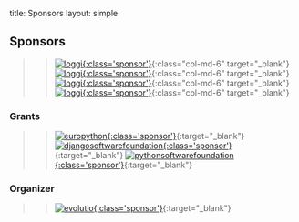 title: Sponsors
layout: simple

<div markdown="1" class="row">


<div markdown="1" class="col-12 flex-sponsors-organizer pt-5">

## Sponsors

> > [![loggi](/static/images/sponsors/loggi.png){:class='sponsor'}](https://www.loggi.com/){:class="col-md-6" target="_blank"}
> > [![loggi](/static/images/sponsors/issuu.png){:class='sponsor'}](https://www.loggi.com/){:class="col-md-6" target="_blank"}
> > [![loggi](/static/images/sponsors/vonage.png){:class='sponsor'}](https://www.loggi.com/){:class="col-md-6" target="_blank"}
> > [![loggi](/static/images/sponsors/loggi.png){:class='sponsor'}](https://www.loggi.com/){:class="col-md-6" target="_blank"}


</div>

<div markdown="1" class="col-12 flex-sponsors-organizer pt-5">

### Grants

> > [![europython](/static/images/sponsors/eps.png){:class='sponsor'}](https://www.europython-society.org/){:target="_blank"}
> > [![djangosoftwarefoundation](/static/images/sponsors/dsf.png){:class='sponsor'}](https://www.djangoproject.com/){:target="_blank"}
> > [![pythonsoftwarefoundation](/static/images/sponsors/psf.png){:class='sponsor'}](https://www.python.org/psf-landing/){:target="_blank"}


</div>

<div markdown="1" class="col-12 flex-sponsors-organizer pt-5">

### Organizer
>
> > [![evolutio](/static/images/sponsors/evolutio.png){:class='sponsor'}](https://evolutio.pt/){:target="_blank"}

</div>
